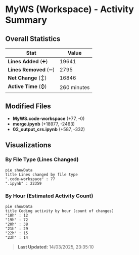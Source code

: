 # MyWS (Workspace) - Activity Summary 

## Overall Statistics

| Stat                   | Value                                                             |
| ---------------------- | ----------------------------------------------------------------- |
| **Lines Added** (➕)   | 19641                                          |
| **Lines Removed** (➖) | 2795                                        |
| **Net Change** (↕)    | 16846                |
| **Active Time** (⌚)   | 260 minutes |


## Modified Files
- **MyWS.code-workspace** (+77, -0)
- **merge.ipynb** (+18977, -2463)
- **02_output_crs.ipynb** (+587, -332)

## Visualizations

### By File Type (Lines Changed)

```mermaid
pie showData
title Lines changed by file type
".code-workspace" : 77
".ipynb" : 22359
```

### By Hour (Estimated Activity Count)

```mermaid
pie showData
title Coding activity by hour (count of changes)
"18h" : 12
"19h" : 72
"20h" : 38
"21h" : 29
"22h" : 15
"23h" : 14
```


> **Last Updated:** 14/03/2025, 23:35:10